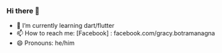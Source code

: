### Hi there 👋
- 🌱 I’m currently learning dart/flutter
- 📫 How to reach me: [Facebook] : facebook.com/gracy.botramanagna
- 😄 Pronouns: he/him
<!--
**tbgracy/tbgracy** is a ✨ _special_ ✨ repository because its `README.md` (this file) appears on your GitHub profile.

Here are some ideas to get you started:

- 🔭 I’m currently working on ...

- 👯 I’m looking to collaborate on ...
- 🤔 I’m looking for help with ...
- 💬 Ask me about anything

- ⚡ Fun fact: ...
-->
